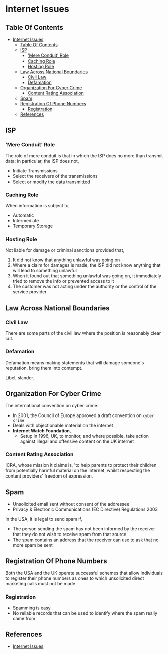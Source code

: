 # Internet Issues

## Table Of Contents

- [Internet Issues](#internet-issues)
  - [Table Of Contents](#table-of-contents)
  - [ISP](#isp)
    - ['Mere Conduit' Role](#mere-conduit-role)
    - [Caching Role](#caching-role)
    - [Hosting Role](#hosting-role)
  - [Law Across National Boundaries](#law-across-national-boundaries)
    - [Civil Law](#civil-law)
    - [Defamation](#defamation)
  - [Organization For Cyber Crime](#organization-for-cyber-crime)
    - [Content Rating Association](#content-rating-association)
  - [Spam](#spam)
  - [Registration Of Phone Numbers](#registration-of-phone-numbers)
    - [Registration](#registration)
  - [References](#references)

## ISP

### 'Mere Conduit' Role

The role of mere conduit is that in which the ISP does no more than transmit data; in particular, the ISP does not,

- Initiate Transmissions
- Select the receivers of the transmissions
- Select or modify the data transmitted

### Caching Role

When information is subject to,

- Automatic
- Intermediate
- Temporary Storage

### Hosting Role

Not liable for damage or criminal sanctions provided that,

1. It did not know that anything unlawful was going on
2. Where a claim for damages is made, the ISP did not know anything that will lead to something unlawful
3. When it found out that something unlawful was going on, it immediately tried to remove the info or prevented access to it
4. The customer was not acting under the authority or the control of the service provider

## Law Across National Boundaries

### Civil Law

There are some parts of the civil law where the position is reasonably clear cut.

### Defamation

Defamation means making statements that will damage someone's reputation, bring them into contempt.

Libel, slander.

## Organization For Cyber Crime

The international convention on cyber crime.

- In 2001, the Council of Europe approved a draft convention on `cyber crime`
- Deals with objectionable material on the internet
- **Internet Watch Foundation**,
  - Setup in 1996, UK, to monitor, and where possible, take action against illegal and offensive content on the UK internet

### Content Rating Association

ICRA, whose mission it claims is, 'to help parents to protect their children from potentially harmful material on the internet, whilst respecting the content providers' freedom of expression.

## Spam

- Unsolicited email sent without consent of the addressee
- Privacy & Electronic Communications (EC Directive) Regulations 2003

In the USA, it is legal to send spam if,

- The person sending the spam has not been informed by the receiver that they do not wish to receive spam from that source
- The spam contains an address that the receiver can use to ask that no more spam be sent

## Registration Of Phone Numbers

Both the USA and the UK operate successful schemes that allow individuals to register their phone numbers as ones to which unsolicited direct marketing calls must not be made.

### Registration

- Spamming is easy
- No reliable records that can be used to identify where the spam really came from

## References

- [Internet Issues](https://docs.google.com/presentation/d/1N1wkLZc3gScsO1ZYzS0dWPaBOCQ0JFh5-ZXFT1kvDGA/edit#slide=id.p1)
